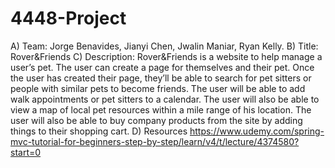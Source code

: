 # 4448-Project

A) Team: Jorge Benavides, Jianyi Chen, Jwalin Maniar, Ryan Kelly.B) Title: Rover&FriendsC) Description: Rover&Friends is a website to help manage a user’s pet. The user cancreate a page for themselves and their pet. Once the user has created their page, they’llbe able to search for pet sitters or people with similar pets to become friends. The userwill be able to add walk appointments or pet sitters to a calendar. The user will also beable to view a map of local pet resources within a mile range of his location. The user willalso be able to buy company products from the site by adding things to their shoppingcart.
D) Resources
	https://www.udemy.com/spring-mvc-tutorial-for-beginners-step-by-step/learn/v4/t/lecture/4374580?start=0
	
